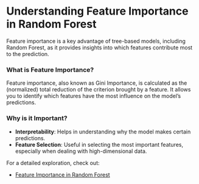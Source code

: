# Understanding Feature Importance in Random Forest

Feature importance is a key advantage of tree-based models, including Random Forest, as it provides insights into which features contribute most to the prediction.

### What is Feature Importance?

Feature importance, also known as Gini Importance, is calculated as the (normalized) total reduction of the criterion brought by a feature. It allows you to identify which features have the most influence on the model’s predictions.

### Why is it Important?

- **Interpretability**: Helps in understanding why the model makes certain predictions.
- **Feature Selection**: Useful in selecting the most important features, especially when dealing with high-dimensional data.

For a detailed exploration, check out:

- [Feature Importance in Random Forest](../notebooks/Feature-Importance.ipynb)
